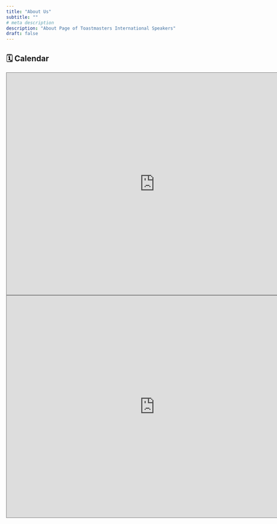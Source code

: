 ```yaml
---
title: "About Us"
subtitle: ""
# meta description
description: "About Page of Toastmasters International Speakers"
draft: false
---
```


## 🗓 Calendar

<iframe src="https://calendar.google.com/calendar/embed?height=600&wkst=1&bgcolor=%23722637&ctz=Europe%2FLisbon&showTitle=0&src=aXQuaW50ZXJuYXRpb25hbHNwZWFrZXJzQGdtYWlsLmNvbQ&src=YWRkcmVzc2Jvb2sjY29udGFjdHNAZ3JvdXAudi5jYWxlbmRhci5nb29nbGUuY29t&src=cHQtcHQucG9ydHVndWVzZSNob2xpZGF5QGdyb3VwLnYuY2FsZW5kYXIuZ29vZ2xlLmNvbQ&color=%23eadfae&color=%23eadfae&color=%23eadfae" style="border:solid 1px #777" width="800" height="600" frameborder="0" scrolling="no"></iframe>



<iframe src="https://calendar.google.com/calendar/embed?height=600&wkst=1&bgcolor=%23722637&ctz=Europe%2FLisbon&mode=AGENDA&hl=en&showCalendars=1&src=aXQuaW50ZXJuYXRpb25hbHNwZWFrZXJzQGdtYWlsLmNvbQ&src=YWRkcmVzc2Jvb2sjY29udGFjdHNAZ3JvdXAudi5jYWxlbmRhci5nb29nbGUuY29t&src=cHQtcHQucG9ydHVndWVzZSNob2xpZGF5QGdyb3VwLnYuY2FsZW5kYXIuZ29vZ2xlLmNvbQ&color=%23eadfae&color=%23eadfae&color=%23eadfae" style="border:solid 1px #777" width="800" height="600" frameborder="0" scrolling="no"></iframe>

